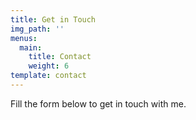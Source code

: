 ```yaml
---
title: Get in Touch
img_path: ''
menus:
  main:
    title: Contact
    weight: 6
template: contact
---
```

Fill the form below to get in touch with me.
